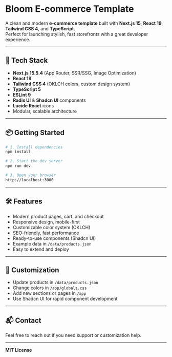 # Bloom E-commerce Template

A clean and modern **e-commerce template** built with **Next.js 15**, **React 19**, **Tailwind CSS 4**, and **TypeScript**.  
Perfect for launching stylish, fast storefronts with a great developer experience.

---

## 🚀 Tech Stack

- **Next.js 15.5.4** (App Router, SSR/SSG, Image Optimization)
- **React 19**
- **Tailwind CSS 4** (OKLCH colors, custom design system)
- **TypeScript 5**
- **ESLint 9**
- **Radix UI** & **Shadcn UI** components
- **Lucide React** icons
- Modular, scalable architecture

---

## 📦 Getting Started

```bash
# 1. Install dependencies
npm install

# 2. Start the dev server
npm run dev

# 3. Open your browser
http://localhost:3000
```

---

## 🛠 Features

- Modern product pages, cart, and checkout
- Responsive design, mobile-first
- Customizable color system (OKLCH)
- SEO-friendly, fast performance
- Ready-to-use components (Shadcn UI)
- Example data in `/data/products.json`
- Easy to extend and deploy

---

## 📝 Customization

- Update products in `/data/products.json`
- Change colors in `/app/globals.css`
- Add new sections or pages in `/app`
- Use Shadcn UI for rapid component development

---

## 📬 Contact

Feel free to reach out if you need support or customization help.

---

**MIT License**
